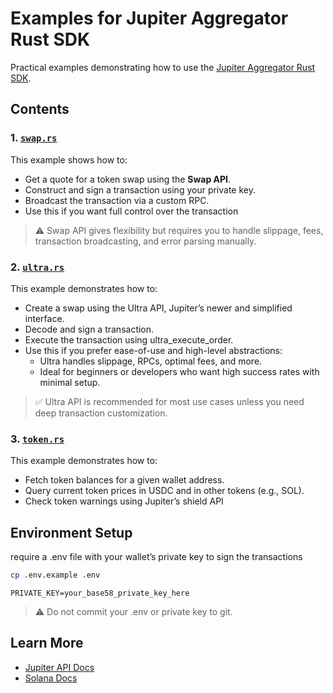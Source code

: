# Examples for Jupiter Aggregator Rust SDK

Practical examples demonstrating how to use the [Jupiter Aggregator Rust SDK](https://crates.io/crates/jup-ag-sdk).

## Contents

### 1. [`swap.rs`](https://github.com/thrishank/jup-ag-sdk/blob/main/examples/src/swap.rs)

This example shows how to:

- Get a quote for a token swap using the **Swap API**.
- Construct and sign a transaction using your private key.
- Broadcast the transaction via a custom RPC.
- Use this if you want full control over the transaction

> &#9888; Swap API gives flexibility but requires you to handle slippage, fees, transaction broadcasting, and error parsing manually.

### 2. [`ultra.rs`](https://github.com/thrishank/jup-ag-sdk/blob/main/examples/src/ultra.rs)

This example demonstrates how to:

- Create a swap using the Ultra API, Jupiter’s newer and simplified interface.
- Decode and sign a transaction.
- Execute the transaction using ultra_execute_order.
- Use this if you prefer ease-of-use and high-level abstractions:
  - Ultra handles slippage, RPCs, optimal fees, and more.
  - Ideal for beginners or developers who want high success rates with minimal setup.

> ✅ Ultra API is recommended for most use cases unless you need deep transaction customization.

### 3. [`token.rs`](https://github.com/thrishank/jup-ag-sdk/blob/main/examples/src/token.rs)

This example demonstrates how to:

- Fetch token balances for a given wallet address.
- Query current token prices in USDC and in other tokens (e.g., SOL).
- Check token warnings using Jupiter’s shield API

## Environment Setup

require a .env file with your wallet’s private key to sign the transactions

```bash
cp .env.example .env
```

```
PRIVATE_KEY=your_base58_private_key_here
```

> &#9888; Do not commit your .env or private key to git.

## Learn More

- [Jupiter API Docs](https://dev.jup.ag/)
- [Solana Docs](https://solana.com/docs)
